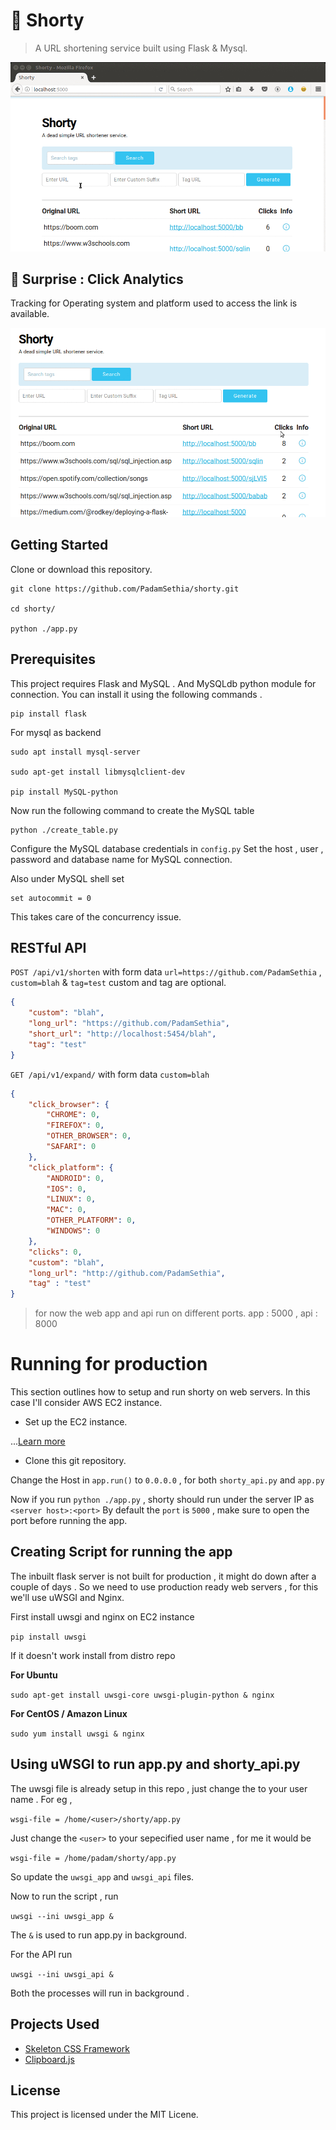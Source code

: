 #  :link: Shorty

> A URL shortening service built using Flask & Mysql. 

![Demo image of Shorty](./desc/hero_final.gif)


## :tada: Surprise : Click Analytics 

Tracking for Operating system and platform used to access the link is available.


![Demo image for analytics](./desc/ana_demo.gif)

## Getting Started

Clone or download this repository.

```
git clone https://github.com/PadamSethia/shorty.git

cd shorty/

python ./app.py
```

## Prerequisites

This project requires Flask and MySQL . 
And MySQLdb python module for connection.
You can install it using the following commands . 

```
pip install flask

```
For mysql as backend

```
sudo apt install mysql-server

sudo apt-get install libmysqlclient-dev

pip install MySQL-python
```

Now run the following command to create the MySQL table 

```
python ./create_table.py
```

Configure the MySQL database credentials in `config.py`
Set the host , user , password and database name for MySQL connection.

Also under MySQL shell set 

```
set autocommit = 0
```

This takes care of the concurrency issue.

## RESTful API


`POST /api/v1/shorten` with form data `url=https://github.com/PadamSethia` , `custom=blah` & `tag=test` custom and tag are optional.


```json
{
    "custom": "blah",
    "long_url": "https://github.com/PadamSethia",
    "short_url": "http://localhost:5454/blah",
    "tag": "test" 
}
```


`GET /api/v1/expand/` with form data `custom=blah`


```json
{
    "click_browser": {
        "CHROME": 0,
        "FIREFOX": 0,
        "OTHER_BROWSER": 0,
        "SAFARI": 0
    },
    "click_platform": {
        "ANDROID": 0,
        "IOS": 0,
        "LINUX": 0,
        "MAC": 0,
        "OTHER_PLATFORM": 0,
        "WINDOWS": 0
    },
    "clicks": 0,
    "custom": "blah",
    "long_url": "http://github.com/PadamSethia",
    "tag" : "test"
}
```


>for now the web app and api run on different ports.
>app : 5000 , api : 8000

# Running for production

This section outlines how to setup and run shorty on web servers.
In this case I'll consider AWS EC2 instance.

* Set up the EC2 instance.

...[Learn more](http://bathompso.com/blog/Flask-AWS-Setup/)

* Clone this git repository.

Change the Host in `app.run()` to `0.0.0.0` , for both `shorty_api.py` and `app.py`

Now if you run `python ./app.py` , shorty should run under the server IP as `<server host>:<port>`
By default the `port` is `5000` , make sure to open the port before running the app.

## Creating Script for running the app

The inbuilt flask server is not built for production , it might do down after a couple of days .
So we need to use production ready web servers , for this we'll use uWSGI and Nginx.

First install uwsgi and nginx on EC2 instance

`pip install uwsgi`

If it doesn't work install from distro repo

**For Ubuntu**

`sudo apt-get install uwsgi-core uwsgi-plugin-python & nginx`


**For CentOS / Amazon Linux**

`sudo yum install uwsgi & nginx`


## Using uWSGI to run app.py and shorty_api.py

The uwsgi file is already setup in this repo , just change the <user> to your user name .
For eg , 


`wsgi-file = /home/<user>/shorty/app.py`

Just change the `<user>` to your sepecified user name , for me it would be

`wsgi-file = /home/padam/shorty/app.py`

So update the `uwsgi_app` and `uwsgi_api` files.

Now to run the script , run 

`uwsgi --ini uwsgi_app &`

The `&` is used to run app.py in background.

For the API run

`uwsgi --ini uwsgi_api &`

Both the processes will run in background .


## Projects Used
* [Skeleton CSS Framework](http://getskeleton.com)
* [Clipboard.js](https://clipboardjs.com)

## License
This project is licensed under the MIT Licene.
